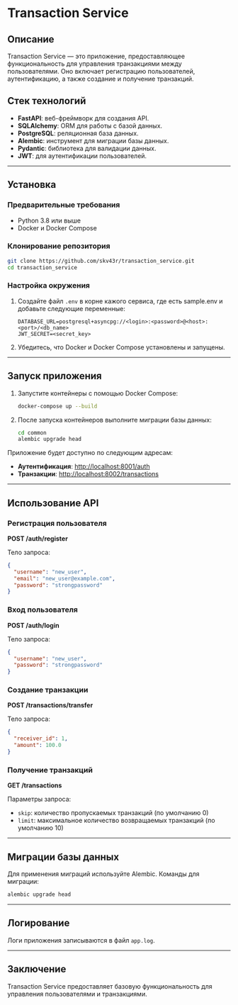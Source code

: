 # Transaction Service

## Описание

Transaction Service — это приложение, предоставляющее функциональность для управления транзакциями между пользователями. Оно включает регистрацию пользователей, аутентификацию, а также создание и получение транзакций.

## Стек технологий
- **FastAPI**: веб-фреймворк для создания API.
- **SQLAlchemy**: ORM для работы с базой данных.
- **PostgreSQL**: реляционная база данных.
- **Alembic**: инструмент для миграции базы данных.
- **Pydantic**: библиотека для валидации данных.
- **JWT**: для аутентификации пользователей.

---

## Установка

### Предварительные требования
- Python 3.8 или выше
- Docker и Docker Compose

### Клонирование репозитория
```bash
git clone https://github.com/skv43r/transaction_service.git
cd transaction_service
```

### Настройка окружения

1. Создайте файл `.env` в корне кажого сервиса, где есть sample.env и добавьте следующие переменные:
   ```dotenv
   DATABASE_URL=postgresql+asyncpg://<login>:<password>@<host>:<port>/<db_name>
   JWT_SECRET=<secret_key>
   ```

2. Убедитесь, что Docker и Docker Compose установлены и запущены.

---

## Запуск приложения

1. Запустите контейнеры с помощью Docker Compose:
   ```bash
   docker-compose up --build
   ```

2. После запуска контейнеров выполните миграции базы данных:
   ```bash
   cd common
   alembic upgrade head
   ```

Приложение будет доступно по следующим адресам:
- **Аутентификация**: [http://localhost:8001/auth](http://localhost:8001/auth)
- **Транзакции**: [http://localhost:8002/transactions](http://localhost:8002/transactions)

---

## Использование API

### Регистрация пользователя
**POST /auth/register**

Тело запроса:
```json
{
  "username": "new_user",
  "email": "new_user@example.com",
  "password": "strongpassword"
}
```

### Вход пользователя
**POST /auth/login**

Тело запроса:
```json
{
  "username": "new_user",
  "password": "strongpassword"
}
```

### Создание транзакции
**POST /transactions/transfer**

Тело запроса:
```json
{
  "receiver_id": 1,
  "amount": 100.0
}
```

### Получение транзакций
**GET /transactions**

Параметры запроса:
- `skip`: количество пропускаемых транзакций (по умолчанию 0)
- `limit`: максимальное количество возвращаемых транзакций (по умолчанию 10)

---

## Миграции базы данных
Для применения миграций используйте Alembic. Команды для миграции:

```bash
alembic upgrade head
```

---

## Логирование
Логи приложения записываются в файл `app.log`.

---

## Заключение
Transaction Service предоставляет базовую функциональность для управления пользователями и транзакциями.

